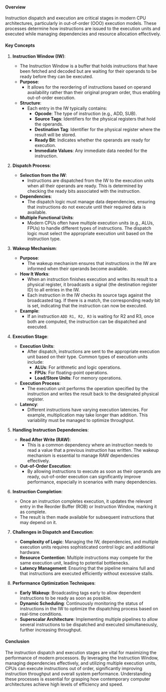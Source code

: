#### Overview

Instruction dispatch and execution are critical stages in modern CPU architectures, particularly in out-of-order (OOO) execution models. These processes determine how instructions are issued to the execution units and executed while managing dependencies and resource allocation effectively.

#### Key Concepts

1. **Instruction Window (IW)**:
    
    - The Instruction Window is a buffer that holds instructions that have been fetched and decoded but are waiting for their operands to be ready before they can be executed.
    - **Purpose**:
        - It allows for the reordering of instructions based on operand availability rather than their original program order, thus enabling out-of-order execution.
    - **Structure**:
        - Each entry in the IW typically contains:
            - **Opcode**: The type of instruction (e.g., ADD, SUB).
            - **Source Tags**: Identifiers for the physical registers that hold the operands.
            - **Destination Tag**: Identifier for the physical register where the result will be stored.
            - **Ready Bit**: Indicates whether the operands are ready for execution.
            - **Immediate Values**: Any immediate data needed for the instruction.
2. **Dispatch Process**:
    
    - **Selection from the IW**:
        - Instructions are dispatched from the IW to the execution units when all their operands are ready. This is determined by checking the ready bits associated with the instruction.
    - **Dependencies**:
        - The dispatch logic must manage data dependencies, ensuring that instructions do not execute until their required data is available.
    - **Multiple Functional Units**:
        - Modern CPUs often have multiple execution units (e.g., ALUs, FPUs) to handle different types of instructions. The dispatch logic must select the appropriate execution unit based on the instruction type.
3. **Wakeup Mechanism**:
    
    - **Purpose**:
        - The wakeup mechanism ensures that instructions in the IW are informed when their operands become available.
    - **How It Works**:
        - When an instruction finishes execution and writes its result to a physical register, it broadcasts a signal (the destination register ID) to all entries in the IW.
        - Each instruction in the IW checks its source tags against the broadcasted tag. If there is a match, the corresponding ready bit is set, indicating that the instruction can now be executed.
    - **Example**:
        - If an instruction `ADD R1, R2, R3` is waiting for R2 and R3, once both are computed, the instruction can be dispatched and executed.
4. **Execution Stage**:
    
    - **Execution Units**:
        - After dispatch, instructions are sent to the appropriate execution unit based on their type. Common types of execution units include:
            - **ALUs**: For arithmetic and logic operations.
            - **FPUs**: For floating-point operations.
            - **Load/Store Units**: For memory operations.
    - **Execution Process**:
        - The execution unit performs the operation specified by the instruction and writes the result back to the designated physical register.
    - **Latency**:
        - Different instructions have varying execution latencies. For example, multiplication may take longer than addition. This variability must be managed to optimize throughput.
5. **Handling Instruction Dependencies**:
    
    - **Read After Write (RAW)**:
        - This is a common dependency where an instruction needs to read a value that a previous instruction has written. The wakeup mechanism is essential to manage RAW dependencies effectively.
    - **Out-of-Order Execution**:
        - By allowing instructions to execute as soon as their operands are ready, out-of-order execution can significantly improve performance, especially in scenarios with many dependencies.
6. **Instruction Completion**:
    
    - Once an instruction completes execution, it updates the relevant entry in the Reorder Buffer (ROB) or Instruction Window, marking it as complete.
    - The result is then made available for subsequent instructions that may depend on it.
7. **Challenges in Dispatch and Execution**:
    
    - **Complexity of Logic**: Managing the IW, dependencies, and multiple execution units requires sophisticated control logic and additional hardware.
    - **Resource Contention**: Multiple instructions may compete for the same execution unit, leading to potential bottlenecks.
    - **Latency Management**: Ensuring that the pipeline remains full and that instructions are executed efficiently without excessive stalls.
8. **Performance Optimization Techniques**:
    
    - **Early Wakeup**: Broadcasting tags early to allow dependent instructions to be ready as soon as possible.
    - **Dynamic Scheduling**: Continuously monitoring the status of instructions in the IW to optimize the dispatching process based on real-time conditions.
    - **Superscalar Architecture**: Implementing multiple pipelines to allow several instructions to be dispatched and executed simultaneously, further increasing throughput.

#### Conclusion

The instruction dispatch and execution stages are vital for maximizing the performance of modern processors. By leveraging the Instruction Window, managing dependencies effectively, and utilizing multiple execution units, CPUs can execute instructions out of order, significantly improving instruction throughput and overall system performance. Understanding these processes is essential for grasping how contemporary computer architectures achieve high levels of efficiency and speed.